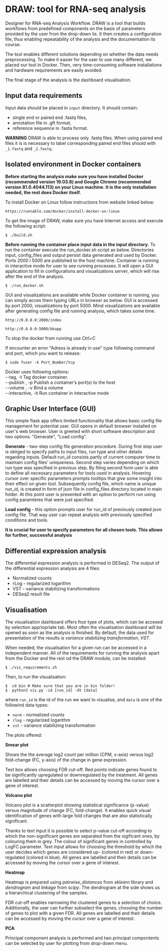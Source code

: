 # DRAW: tool for RNA-seq analysis

Designer for RNA-seq Analysis Workflow. DRAW is a tool that builds workflows from predefined components on the basis of parameters provided by the user from the drop-down lis. It then creates a configuration file, thus enabling repeatability of the analysis and the documentation its course. 

The tool enables different solutions depending on whether the data needs preprocessing. To make it easier for the user to use many different, we placed our tool in Docker. Then, very time-consuming software installations and hardware requirements are easily avoided.

The final stage of the analysis is the dashboard visualisation. 


## Input data requirements

Input data should be placed in ```input``` directory. It should contain:
- single end or paired end .fastq files,
- annotation file in .gft format,
- reference sequence in .fasta format.

**WARNING**
DRAW is able to process only .fastq files. When using paired end files it is is necessary to label corresponding paired end files should with ```_1.fastq``` and ```_2.fastq```.


## Isolated environment in Docker containers

**Before starting the analysis make sure you have installed Docker (recommended version 19.03.8) and Google Chrome (recommended version 81.0.4044.113) on your Linux machine. It is the only installation needed, the rest does Docker itself.**

To install Docker on Linux follow instructions from website linked below:
```
https://runnable.com/docker/install-docker-on-linux
```

To get the image of DRAW, make sure you have Internet access and execute the following script:
```console
$ ./build.sh
```

**Before running the container place input data in the input directory.** To run the container execute the run_docker.sh script as below. Directories input, config_files and output persist data generated and used by Docker. Ports 2000 i 5000 are published to the host machine. Container is running in interactive mode for user to see running processes. It will open a GUI application to fill in configurations and visualizations server, which will rise after the end of the analysis.
```console
$ ./run_docker.sh
```

GUI and visualizations are available while Docker container is running, you can simply acces them typing URLs in browser as below. GUI is accessed by port 2000, visualizations by port 5000. Mind visualizations are available after generating config file and running analysis, which takes some time.

```
http://0.0.0.0:2000/index

http://0.0.0.0:5000/bkapp
```

To stop the docker from running use Ctrl+C

If encounter an error "Adress is already in use" type following command and port, which you want to release:
```console
$ sudo fuser -k Port_Number/tcp
```

Docker uses following options: \
--tag, -t Tag docker container. \
--publish , -p	Publish a container’s port(s) to the host \
--volume , -v	Bind a volume \
--interactive, -it Run container in interactive mode

## Graphic User Interface (GUI)
This simple flask app offers limited functionality that allows basic config file management for potential user. GUI opens in default browser installed on user's web browser. User is greeted with short software description and two options: "Generate", "Load config". 

**Generate** - two-step config file generation procedure. During first step user is obliged to specify paths to input files, run type and other details regarding inputs. Default run_id consists partly of current computer time to maintain config files' 
uniqueness. Second step varies depending on which run type was specified in previous step. By filing second form user is able to define all necessary parameters for tools used in analysis. Hovering cursor over specific parameters prompts tooltips that give some insight into their effect on given tool. Subsequently config file, which name is unique run_id, is created in form of json file in config_files directory located in main folder. At this point user is presented with an option to perform run using config paramteres that were just specified.

**Load config** - this option prompts user for run_id of previously created json config file. That way user can repeat analysis with previously specified conditions and tools. 

**It is crucial for user to specify parameters for all chosen tools. This allows for further, successful analysis**


##  Differential expression analysis

The differential expression analysis is performed in DESeq2. 
The output of the differential expression analysis are 4 files:
- Normalized counts
- rLog - regularized logarithm
- VST - variance stabilizing transformations
- DESeq2 result file


##  Visualisation 

The visualisation dashboard offers four type of plots, which can be accesed by selection appriopriate tab. Most often the visualisation dashboard will be opened as soon as the analysis is finished. By default, the data used for presentation of the results is *variance stabilizing transformation*, *VST*. 

When needed, the visualisation for a given run can be accessed in a independent manner. All of the requirements for running the analysis apart from the Docker and the rest od the DRAW module, can be installed:

```console
$ ./vis_requirements.sh
```

Then, to run the visualisation:
```console
$  cd bin # Make sure that you are in bin folder!
$  python3 vis.py -id [run_id] -dt [data]
```

where ```run_id``` is the id of the run we want to visualise, and ```data``` is one of the followind data types:
- ```norm``` - normalized counts
- ```rlog``` - regularized logarithm
- ```vst``` - variance stabilizing transformation

The plots offered:

**Smear plot**
  
Shows the the average log2 count per million (CPM, x-axis) versus log2 fold-change (FC, y-axis) of the change in gene expression. 

Text box allows choosing FDR cut-off. Red points indicate genes found to be significantly upregulated or downregulated by the treatment. All genes are labelled and their details can be accessed by moving the cursor over a gene of interest. 

**Volcano plot**
  
Volcano plot is a scatterplot showing statistical significance (p-value) versus magnitude of change (FC, fold-change). It enables quick visual identification of genes with large fold changes that are also statistically significant.

Thanks to text input it is possible to select p-value cut-off according to which the non-significant genes are separated from the sigificant ones, by colouring them in grey. The colour of significant genes in controlled by LogFC parameter. Text input allows for choosing the threshold by which the user decides which genes are considered up- (colored in red) or down-regulated (colored in blue). All genes are labelled and their details can be accessed by moving the cursor over a gene of interest. 

**Heatmap**
  
Heatmap is prepared using *pairwise_distances* from *sklearn* library and *dendrogram* and *linkage* from *scipy*.
The dendrogram at the side shows us a hierarchical clustering of the samples. 

FDR cut-off enables narrowing the clustered genes to a selection of choice. Additionally, the user can further subselect the genes, choosing the number of genes to plot with a given FDR. All genes are labelled and their details can be accessed by moving the cursor over a gene of interest. 

**PCA**

Principal component analysis is performed and two principal compontents can be selected by user for plotting from drop-down menu.
